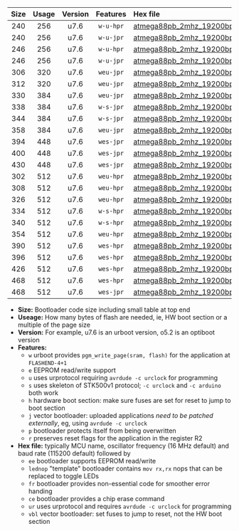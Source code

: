 |Size|Usage|Version|Features|Hex file|
|:-:|:-:|:-:|:-:|:--|
|240|256|u7.6|`w-u-hpr`|[atmega88pb_2mhz_19200bps_ur.hex](https://raw.githubusercontent.com/stefanrueger/urboot/main/atmega88pb_2mhz_19200bps_ur.hex)|
|240|256|u7.6|`w-u-jpr`|[atmega88pb_2mhz_19200bps_ur_vbl.hex](https://raw.githubusercontent.com/stefanrueger/urboot/main/atmega88pb_2mhz_19200bps_ur_vbl.hex)|
|246|256|u7.6|`w-u-hpr`|[atmega88pb_2mhz_19200bps_lednop_ur.hex](https://raw.githubusercontent.com/stefanrueger/urboot/main/atmega88pb_2mhz_19200bps_lednop_ur.hex)|
|246|256|u7.6|`w-u-jpr`|[atmega88pb_2mhz_19200bps_lednop_ur_vbl.hex](https://raw.githubusercontent.com/stefanrueger/urboot/main/atmega88pb_2mhz_19200bps_lednop_ur_vbl.hex)|
|306|320|u7.6|`weu-jpr`|[atmega88pb_2mhz_19200bps_ee_ur_vbl.hex](https://raw.githubusercontent.com/stefanrueger/urboot/main/atmega88pb_2mhz_19200bps_ee_ur_vbl.hex)|
|312|320|u7.6|`weu-jpr`|[atmega88pb_2mhz_19200bps_ee_lednop_ur_vbl.hex](https://raw.githubusercontent.com/stefanrueger/urboot/main/atmega88pb_2mhz_19200bps_ee_lednop_ur_vbl.hex)|
|330|384|u7.6|`weu-jpr`|[atmega88pb_2mhz_19200bps_ee_lednop_fr_ur_vbl.hex](https://raw.githubusercontent.com/stefanrueger/urboot/main/atmega88pb_2mhz_19200bps_ee_lednop_fr_ur_vbl.hex)|
|338|384|u7.6|`w-s-jpr`|[atmega88pb_2mhz_19200bps_vbl.hex](https://raw.githubusercontent.com/stefanrueger/urboot/main/atmega88pb_2mhz_19200bps_vbl.hex)|
|344|384|u7.6|`w-s-jpr`|[atmega88pb_2mhz_19200bps_lednop_vbl.hex](https://raw.githubusercontent.com/stefanrueger/urboot/main/atmega88pb_2mhz_19200bps_lednop_vbl.hex)|
|358|384|u7.6|`weu-jpr`|[atmega88pb_2mhz_19200bps_ee_lednop_fr_ce_ur_vbl.hex](https://raw.githubusercontent.com/stefanrueger/urboot/main/atmega88pb_2mhz_19200bps_ee_lednop_fr_ce_ur_vbl.hex)|
|394|448|u7.6|`wes-jpr`|[atmega88pb_2mhz_19200bps_ee_vbl.hex](https://raw.githubusercontent.com/stefanrueger/urboot/main/atmega88pb_2mhz_19200bps_ee_vbl.hex)|
|400|448|u7.6|`wes-jpr`|[atmega88pb_2mhz_19200bps_ee_lednop_vbl.hex](https://raw.githubusercontent.com/stefanrueger/urboot/main/atmega88pb_2mhz_19200bps_ee_lednop_vbl.hex)|
|430|448|u7.6|`wes-jpr`|[atmega88pb_2mhz_19200bps_ee_lednop_fr_vbl.hex](https://raw.githubusercontent.com/stefanrueger/urboot/main/atmega88pb_2mhz_19200bps_ee_lednop_fr_vbl.hex)|
|302|512|u7.6|`weu-hpr`|[atmega88pb_2mhz_19200bps_ee_ur.hex](https://raw.githubusercontent.com/stefanrueger/urboot/main/atmega88pb_2mhz_19200bps_ee_ur.hex)|
|308|512|u7.6|`weu-hpr`|[atmega88pb_2mhz_19200bps_ee_lednop_ur.hex](https://raw.githubusercontent.com/stefanrueger/urboot/main/atmega88pb_2mhz_19200bps_ee_lednop_ur.hex)|
|326|512|u7.6|`weu-hpr`|[atmega88pb_2mhz_19200bps_ee_lednop_fr_ur.hex](https://raw.githubusercontent.com/stefanrueger/urboot/main/atmega88pb_2mhz_19200bps_ee_lednop_fr_ur.hex)|
|334|512|u7.6|`w-s-hpr`|[atmega88pb_2mhz_19200bps.hex](https://raw.githubusercontent.com/stefanrueger/urboot/main/atmega88pb_2mhz_19200bps.hex)|
|340|512|u7.6|`w-s-hpr`|[atmega88pb_2mhz_19200bps_lednop.hex](https://raw.githubusercontent.com/stefanrueger/urboot/main/atmega88pb_2mhz_19200bps_lednop.hex)|
|354|512|u7.6|`weu-hpr`|[atmega88pb_2mhz_19200bps_ee_lednop_fr_ce_ur.hex](https://raw.githubusercontent.com/stefanrueger/urboot/main/atmega88pb_2mhz_19200bps_ee_lednop_fr_ce_ur.hex)|
|390|512|u7.6|`wes-hpr`|[atmega88pb_2mhz_19200bps_ee.hex](https://raw.githubusercontent.com/stefanrueger/urboot/main/atmega88pb_2mhz_19200bps_ee.hex)|
|396|512|u7.6|`wes-hpr`|[atmega88pb_2mhz_19200bps_ee_lednop.hex](https://raw.githubusercontent.com/stefanrueger/urboot/main/atmega88pb_2mhz_19200bps_ee_lednop.hex)|
|426|512|u7.6|`wes-hpr`|[atmega88pb_2mhz_19200bps_ee_lednop_fr.hex](https://raw.githubusercontent.com/stefanrueger/urboot/main/atmega88pb_2mhz_19200bps_ee_lednop_fr.hex)|
|468|512|u7.6|`wes-hpr`|[atmega88pb_2mhz_19200bps_ee_lednop_fr_ce.hex](https://raw.githubusercontent.com/stefanrueger/urboot/main/atmega88pb_2mhz_19200bps_ee_lednop_fr_ce.hex)|
|468|512|u7.6|`wes-jpr`|[atmega88pb_2mhz_19200bps_ee_lednop_fr_ce_vbl.hex](https://raw.githubusercontent.com/stefanrueger/urboot/main/atmega88pb_2mhz_19200bps_ee_lednop_fr_ce_vbl.hex)|

- **Size:** Bootloader code size including small table at top end
- **Useage:** How many bytes of flash are needed, ie, HW boot section or a multiple of the page size
- **Version:** For example, u7.6 is an urboot version, o5.2 is an optiboot version
- **Features:**
  + `w` urboot provides `pgm_write_page(sram, flash)` for the application at `FLASHEND-4+1`
  + `e` EEPROM read/write support
  + `u` uses urprotocol requiring `avrdude -c urclock` for programming
  + `s` uses skeleton of STK500v1 protocol; `-c urclock` and `-c arduino` both work
  + `h` hardware boot section: make sure fuses are set for reset to jump to boot section
  + `j` vector bootloader: uploaded applications *need to be patched externally*, eg, using `avrdude -c urclock`
  + `p` bootloader protects itself from being overwritten
  + `r` preserves reset flags for the application in the register R2
- **Hex file:** typically MCU name, oscillator frequency (16 MHz default) and baud rate (115200 default) followed by
  + `ee` bootloader supports EEPROM read/write
  + `lednop` "template" bootloader contains `mov rx,rx` nops that can be replaced to toggle LEDs
  + `fr` bootloader provides non-essential code for smoother error handing
  + `ce` bootloader provides a chip erase command
  + `ur` uses urprotocol and requires `avrdude -c urclock` for programming
  + `vbl` vector bootloader: set fuses to jump to reset, not the HW boot section

